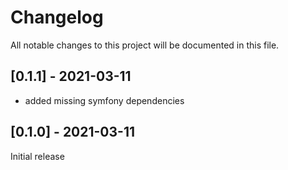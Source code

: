 # Changelog
All notable changes to this project will be documented in this file.

## [0.1.1] - 2021-03-11
- added missing symfony dependencies

## [0.1.0] - 2021-03-11
Initial release
